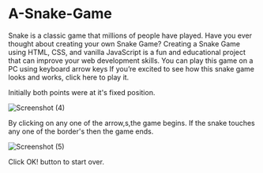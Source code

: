# A-Snake-Game
Snake is a classic game that millions of people have played. Have you ever thought about creating your own Snake Game? Creating a Snake Game using HTML, CSS, and vanilla JavaScript is a fun and educational project that can improve your web development skills.
You can play this game on a PC using keyboard arrow keys 
If you’re excited to see how this snake game looks and works, click here to play it.

Initially both points were at it's fixed position.

![Screenshot (4)](https://user-images.githubusercontent.com/109935309/220828637-5b0faf44-bd20-47a1-8001-70bef761cc88.png)

By clicking on any one of the arrow,s,the game begins.
If the snake touches any one of the border's then the game ends.

![Screenshot (5)](https://user-images.githubusercontent.com/109935309/220828823-f2c4d2c5-38f5-4903-9977-999ee000f169.png)

Click OK! button to start over.
